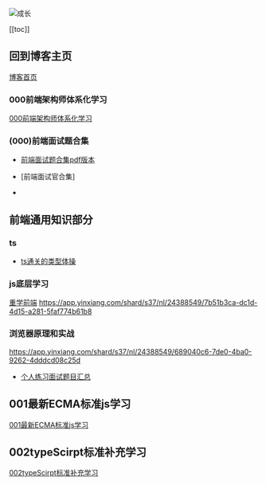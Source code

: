 ![成长](/images/home.png)

[[toc]]


## 回到博客主页
[博客首页](./../README.md)  

### 000前端架构师体系化学习
[000前端架构师体系化学习](000%E5%89%8D%E7%AB%AF%E6%9E%B6%E6%9E%84%E5%B8%88%E4%BD%93%E7%B3%BB%E5%8C%96%E5%AD%A6%E4%B9%A0.md)
### (000)前端面试题合集
- [前端面试题合集pdf版本](https://gitee.com/nyhxiaoning/interviewBooks/tree/master/%E7%AC%AC3%E7%89%88%EF%BC%9A%E4%BA%92%E8%81%94%E7%BD%91%E5%89%8D%E7%AB%AF%E5%A4%A7%E5%8E%82%E9%9D%A2%E8%AF%95%E9%A2%98%20-%20%E7%94%B5%E5%AD%90%E7%89%88)

- [前端面试官合集]

- 


## 前端通用知识部分
### ts
- [ts通关的类型体操](https://app.yinxiang.com/shard/s37/nl/24388549/2bef5513-1344-454a-a3d8-e41e14bbf319)
### js底层学习
[重学前端](https://app.yinxiang.com/shard/s37/nl/24388549/7b51b3ca-dc1d-4d15-a281-5faf774b61b8)
https://app.yinxiang.com/shard/s37/nl/24388549/7b51b3ca-dc1d-4d15-a281-5faf774b61b8
### 浏览器原理和实战
https://app.yinxiang.com/shard/s37/nl/24388549/689040c6-7de0-4ba0-9262-4dddcd08c25d
- [个人练习面试题目汇总](D:\works\interviewFold\leetcode-javascript)

## 001最新ECMA标准js学习
[001最新ECMA标准js学习](./001%E6%9C%80%E6%96%B0ECMA%E6%A0%87%E5%87%86js%E5%AD%A6%E4%B9%A0.md)


## 002typeScirpt标准补充学习
[002typeScirpt标准补充学习](./002typeScirpt%E6%A0%87%E5%87%86%E8%A1%A5%E5%85%85%E5%AD%A6%E4%B9%A0.md)


## 